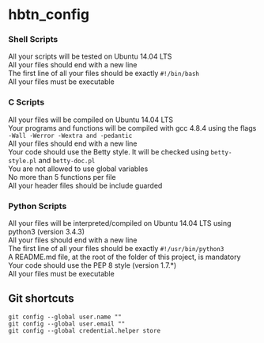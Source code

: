 # hbtn_config

### Shell Scripts  

All your scripts will be tested on Ubuntu 14.04 LTS  
All your files should end with a new line  
The first line of all your files should be exactly `#!/bin/bash`  
All your files must be executable  

### C Scripts

All your files will be compiled on Ubuntu 14.04 LTS  
Your programs and functions will be compiled with gcc 4.8.4 using the flags `-Wall -Werror -Wextra and -pedantic`  
All your files should end with a new line  
Your code should use the Betty style. It will be checked using `betty-style.pl` and `betty-doc.pl`  
You are not allowed to use global variables  
No more than 5 functions per file  
All your header files should be include guarded  

### Python Scripts

All your files will be interpreted/compiled on Ubuntu 14.04 LTS using python3 (version 3.4.3)  
All your files should end with a new line  
The first line of all your files should be exactly `#!/usr/bin/python3`  
A README.md file, at the root of the folder of this project, is mandatory  
Your code should use the PEP 8 style (version 1.7.*)  
All your files must be executable 

## Git shortcuts
```
git config --global user.name ""  
git config --global user.email ""  
git config --global credential.helper store  
```
